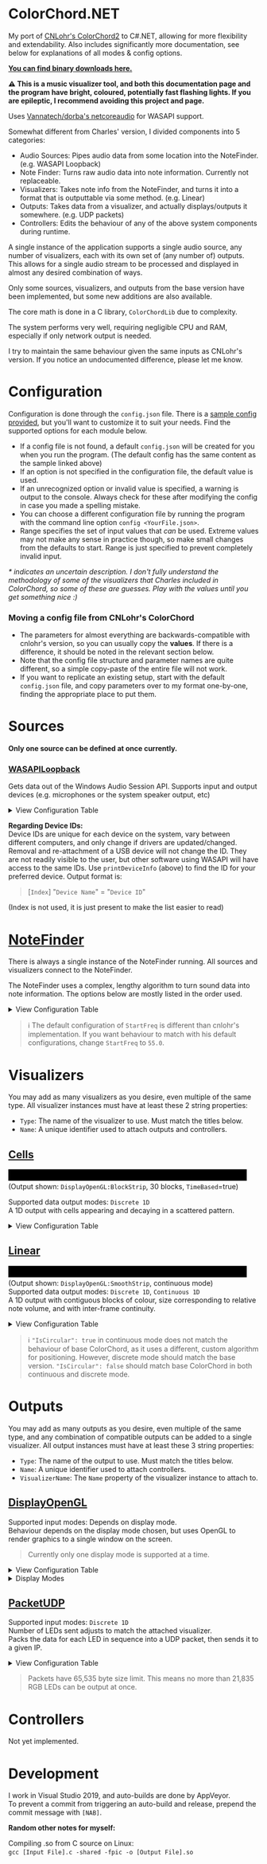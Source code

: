 # ColorChord.NET
My port of [CNLohr's ColorChord2](https://github.com/cnlohr/colorchord) to C#.NET, allowing for more flexibility and extendability. Also includes significantly more documentation, see below for explanations of all modes & config options.

**[You can find binary downloads here.](https://github.com/CaiB/ColorChord.NET/releases)**

**:warning: This is a music visualizer tool, and both this documentation page and the program have bright, coloured, potentially fast flashing lights. If you are epileptic, I recommend avoiding this project and page.**

Uses [Vannatech/dorba's netcoreaudio](https://github.com/dorba/netcoreaudio) for WASAPI support.

Somewhat different from Charles' version, I divided components into 5 categories:
- Audio Sources: Pipes audio data from some location into the NoteFinder. (e.g. WASAPI Loopback)
- Note Finder: Turns raw audio data into note information. Currently not replaceable.
- Visualizers: Takes note info from the NoteFinder, and turns it into a format that is outputtable via some method. (e.g. Linear)
- Outputs: Takes data from a visualizer, and actually displays/outputs it somewhere. (e.g. UDP packets)
- Controllers: Edits the behaviour of any of the above system components during runtime.

A single instance of the application supports a single audio source, any number of visualizers, each with its own set of (any number of) outputs. This allows for a single audio stream to be processed and displayed in almost any desired combination of ways.

Only some sources, visualizers, and outputs from the base version have been implemented, but some new additions are also available.

The core math is done in a C library, `ColorChordLib` due to complexity.

The system performs very well, requiring negligible CPU and RAM, especially if only network output is needed.

I try to maintain the same behaviour given the same inputs as CNLohr's version. If you notice an undocumented difference, please let me know.

# Configuration
Configuration is done through the `config.json` file. There is a [sample config provided](https://github.com/CaiB/ColorChord.NET/blob/master/ColorChord.NET/sample-config.json), but you'll want to customize it to suit your needs. Find the supported options for each module below.

- If a config file is not found, a default `config.json` will be created for you when you run the program. (The default config has the same content as the sample linked above)
- If an option is not specified in the configuration file, the default value is used.
- If an unrecognized option or invalid value is specified, a warning is output to the console. Always check for these after modifying the config in case you made a spelling mistake.
- You can choose a different configuration file by running the program with the command line option `config <YourFile.json>`.
- Range specifies the set of input values that _can_ be used. Extreme values may not make any sense in practice though, so make small changes from the defaults to start. Range is just specified to prevent completely invalid input.

_* indicates an uncertain description. I don't fully understand the methodology of some of the visualizers that Charles included in ColorChord, so some of these are guesses. Play with the values until you get something nice :)_

### Moving a config file from CNLohr's ColorChord
- The parameters for almost everything are backwards-compatible with cnlohr's version, so you can usually copy the **values**. If there is a difference, it should be noted in the relevant section below.
- Note that the config file structure and parameter names are quite different, so a simple copy-paste of the entire file will not work.
- If you want to replicate an existing setup, start with the default `config.json` file, and copy parameters over to my format one-by-one, finding the appropriate place to put them.

# Sources
**Only one source can be defined at once currently.**
### [WASAPILoopback](https://github.com/CaiB/ColorChord.NET/blob/master/ColorChord.NET/Sources/WASAPILoopback.cs)
Gets data out of the Windows Audio Session API. Supports input and output devices (e.g. microphones or the system speaker output, etc)
<details>
<summary>View Configuration Table</summary>

| Name | Type | Default | Range | Description |
|---|---|---|---|---|
| `device` | `string` | `"default"` | `"default"`, ~~`"defaultTracking"`~~, Device IDs | If `"default"`, then the default device at the time of startup will be used. If `"defaultTracking"`, the default device will be used, and will keep up with changes to the default, switching as the system does (not yet implemented). If a device ID is sepcified, that device is used, but if it is not found, then behaviour reverts to `"default"`. |
| `useInput` | `bool` | `false` | | Determines whether to choose the default capture device (e.g. microphone), or default render device (e.g. speakers) when choosing a device. Only useful if the default device is selected in `device` (above).
| `printDeviceInfo` | `bool` | `true` | | If `true`, outputs currently connected devices and their IDs at startup, to help you find a device. |
</details>

**Regarding Device IDs:**  
Device IDs are unique for each device on the system, vary between different computers, and only change if drivers are updated/changed. Removal and re-attachment of a USB device will not change the ID. They are not readily visible to the user, but other software using WASAPI will have access to the same IDs. Use `printDeviceInfo` (above) to find the ID for your preferred device. Output format is:
> [`Index`] "`Device Name`" = "`Device ID`"

(Index is not used, it is just present to make the list easier to read)

# [NoteFinder](https://github.com/CaiB/ColorChord.NET/blob/master/ColorChord.NET/NoteFinder/BaseNoteFinder.cs)
There is always a single instance of the NoteFinder running. All sources and visualizers connect to the NoteFinder.

The NoteFinder uses a complex, lengthy algorithm to turn sound data into note information. The options below are mostly listed in the order used.

<details>
<summary>View Configuration Table</summary>

| Name | cnlohr Name | Type | Default | Range | Description |
|---|---|---|---|---|---|
| `StartFreq` | `base_hz` | `float` | 65.4064 | 0.0-20000.0 | The minimum frequency analyzed. (in Hz) :information_source: See note below. |
| `DFTIIR` | `dft_iir` | `float` | 0.65 | 0.0~1.0 | Determines how much the previous frame's DFT data is used in the next frame. Smooths out rapid changes from frame-to-frame, but can cause delay if too strong. | 
| `DFTAmplify` | `amplify` | `float` | 2.0 | 0.0~10000.0 | Determines how much the raw DFT data is amplified before being used. |
| `DFTSlope` | `slope` | `float` | 0.1 | 0.0~10000.0 | The slope of the extra frequency-dependent amplification done to raw DFT data. Positive values increase sensitivity at higher frequencies. |
| `OctaveFilterIterations` | `filter_iter` | `int` | 2 | 0~10000 | How often to run the octave data filter. This smoothes out each bin with adjacent ones. | 
| `OctaveFilterStrength` | `filter_strength` | `float` | 0.5 | 0.0~1.0 | How strong the octave data filter is. Higher values mean each bin is more aggresively averaged with adjacent bins. Higher values mean less glitchy, but also less clear note peaks. |
| `NoteInfluenceDist` | `note_jumpability` | `float` | 1.8 | 0.0~100.0 | How close a note needs to be to a distribution peak in order to be merged. |
| `NoteAttachFreqIIR` | `note_attach_freq_iir` | `float` | 0.3 | 0.0~1.0 | How strongly the note merging filter affects the note frequency. Stronger filter means notes take longer to shift positions to move together. |
| `NoteAttachAmpIIR` | `note_attach_amp_iir` | `float` | 0.35 | 0.0~1.0 | How strongly the note merging filter affects the note amplitude. Stronger filter means notes take longer to merge fully in amplitude. |
| `NoteAttachAmpIIR2` | `note_attach_amp_iir2` | `float` | 0.25 | 0.0~1.0 | This filter is applied to notes between cycles in order to smooth their amplitudes over time. |
| `NoteCombineDistance` | `note_combine_distance` | `float` | 0.5 | 0.0~100.0 | How close two existing notes need to be in order to get combined into a single note. |
| `NoteOutputChop` | `note_out_chop` | `float` | 0.05 | 0.0~100.0 | Notes below this value get zeroed. Increase if low-amplitude notes are causing noise in output. |
</details>

> :information_source: The default configuration of `StartFreq` is different than cnlohr's implementation. If you want behaviour to match with his default configurations, change `StartFreq` to `55.0`.

# Visualizers

You may add as many visualizers as you desire, even multiple of the same type. All visualizer instances must have at least these 2 string properties:
* `Type`: The name of the visualizer to use. Must match the titles below.
* `Name`: A unique identifier used to attach outputs and controllers.
## [Cells](https://github.com/CaiB/ColorChord.NET/blob/master/ColorChord.NET/Visualizers/Cells.cs)
![Example](Docs/Images/Output-Display-Cells.gif)
(Output shown: `DisplayOpenGL:BlockStrip`, 30 blocks, `TimeBased`=true)  

Supported data output modes: `Discrete 1D`  
A 1D output with cells appearing and decaying in a scattered pattern.
<details>
<summary>View Configuration Table</summary>

| Name | cnlohr Name | Type | Default | Range | Description |
|---|---|---|---|---|---|
| `LEDCount` | `leds` | `int` | 50 | 1~100000 | The number of discrete data points to output. |
| `FrameRate` | | `int` | 60 | 0~1000 | The number of data frames to attempt to calculate per second. Determines how fast the data is outputted. |
| `LEDFloor` | `led_floor` | `float` | 0.1 | 0.0~1.0 | *The minimum intensity of an LED, before it is output as black instead. |
| `LightSiding` | `light_siding` | `float` | 1.9 | 0.0~100.0 | *Not sure. |
| `SaturationAmplifier` | `satamp` | `float` | 2.0 | 0.0~100.0 | *Multiplier for colour saturation before conversion to RGB and output. |
| `QtyAmp` | `qtyamp` | `float` | 20 | 0.0~100.0 | *Not sure. |
| `SteadyBright` | `seady_bright` or `steady_bright` | `bool` | false | | *Not sure. |
| `TimeBased` | `bool` | `timebased` | false | | *Whether lights get added from the left side creating a time-dependent decay pattern, or are added randomly. |
| `Snakey` | `snakey` | `bool` | false | | *Not sure. |
| `Enable` | | `bool` | true | | Whether to use this visualizer. |
</details>

## [Linear](https://github.com/CaiB/ColorChord.NET/blob/master/ColorChord.NET/Visualizers/Linear.cs)
![Example](Docs/Images/Output-Display-LinearSmooth.gif)
(Output shown: `DisplayOpenGL:SmoothStrip`, continuous mode)  
Supported data output modes: `Discrete 1D`, `Continuous 1D`  
A 1D output with contiguous blocks of colour, size corresponding to relative note volume, and with inter-frame continuity.
<details>
<summary>View Configuration Table</summary>

| Name | cnlohr Name | Type | Default | Range | Description |
|---|---|---|---|---|---|
| `LEDCount` | `leds` | `int` | 50 | 1~100000 | The number of discrete data points to output. Set this to a low value like 24 if only continuous output is used to save CPU time. |
| `LightSiding` | `light_siding` | `float` | 1.0 | 0.0~100.0 | Exponent used to convert raw note amplitudes to strength. |
| `LEDFloor` | `led_floor` | `float` | 0.1 | 0.0~1.0 | The minimum relative amplitude of a note required to consider it for output. |
| `FrameRate` | | `int` | 60 | 0~1000 | The number of data frames to attempt to calculate per second. Determines how fast the data is output. |
| `IsCircular` | `is_loop` | `bool` | false | | Whether to treat the output as a circle, allowing wrap-around, or as a line with defined ends. :information_source: See below note. |
| `SteadyBright` | `steady_bright` | `bool` | false | | Applies inter-frame smoothing to the LED brightnesses to prevent fast flickering. |
| `LEDLimit` | `led_limit` | `float` | 1.0 | 0.0~1.0 | The maximum LED brightness. Caps all LEDs at this value, but does not affect values below this threshold. |
| `SaturationAmplifier` | `satamp` | `float` | 1.6 | 0.0~100.0 | Multiplier for colour saturation before conversion to RGB and output. |
| `Enable` | | `bool` | true | | Whether to use this visualizer. |
</details>

> :information_source: `"IsCircular": true` in continuous mode does not match the behaviour of base ColorChord, as it uses a different, custom algorithm for positioning. However, discrete mode should match the base version. `"IsCircular": false` should match base ColorChord in both continuous and discrete mode.

# Outputs
You may add as many outputs as you desire, even multiple of the same type, and any combination of compatible outputs can be added to a single visualizer. All output instances must have at least these 3 string properties:
* `Type`: The name of the output to use. Must match the titles below.
* `Name`: A unique identifier used to attach controllers.
* `VisualizerName`: The `Name` property of the visualizer instance to attach to.

## [DisplayOpenGL](https://github.com/CaiB/ColorChord.NET/blob/master/ColorChord.NET/Outputs/DisplayOpenGL.cs)
Supported input modes: Depends on display mode.  
Behaviour depends on the display mode chosen, but uses OpenGL to render graphics to a single window on the screen.

> Currently only one display mode is supported at a time.

<details>
<summary>View Configuration Table</summary>

| Name | Type | Default | Range | Description |
|---|---|---|---|---|
| `WindowWidth` | `int` | 1280 | 10~4000 | The width of the window, in pixels. |
| `WindowHeight` | `int` | 720 | 10~4000 | The height of the window, in pixels. |
| `Mode` | `object array` | | | The mode(s) to use. See the subsection below.
</details>

<details>
<summary>Display Modes</summary>

Every display mode is required to have a `Type` configured, matching one of the headings below.

### [BlockStrip](https://github.com/CaiB/ColorChord.NET/blob/master/ColorChord.NET/Outputs/Display/BlockStrip.cs)
![Example](Docs/Images/Output-Display-LinearBlock.gif)
(Visualizer shown: `Linear`, 15 blocks)  
Supported input modes: `Discrete 1D`  
Number of blocks displayed adjusts to match the attached visualizer.  
> No additional configuration is available.

### [SmoothStrip](https://github.com/CaiB/ColorChord.NET/blob/master/ColorChord.NET/Outputs/Display/SmoothStrip.cs)
![Example](Docs/Images/Output-Display-LinearSmooth.gif)
(Visualizer shown: `Linear`)  
Supported input modes: `Continuous 1D`  
> No additional configuration is available.

### [SmoothCircle](https://github.com/CaiB/ColorChord.NET/blob/master/ColorChord.NET/Outputs/Display/SmoothCircle.cs) ("Infinity Circle")
Supported input modes: `Continuous 1D`
| Name | Type | Default | Range | Description |
|---|---|---|---|---|
| `IsInfinity` | `bool` | false | | `false` just renders the ring, `true` also renders a decaying persistence effect, appearing to go off to infinity. |

### [SmoothRadialFilled](https://github.com/CaiB/ColorChord.NET/blob/master/ColorChord.NET/Outputs/Display/SmoothRadialFilled.cs) ("Circle Beamer")
Supported input modes: Any/None
| Name | Type | Default | Range | Description |
|---|---|---|---|---|
| `BaseBrightness` | `float` | 0.0 | 0.0~1.0 | How bright colours should be if there is no note at that location. Values greater than 0.0 show a ghost of the colour wheel at all times.
| `PeakWidth` | `float` | 0.5 | 0.0~10.0 | How wide peaks should be. |
| `BrightAmp` | `float` | 1.0 | 0.0~100.0 | How much brightness should be amplified. If peak width is increased, you may want to increase this as well, and vice versa. |
</details>

## [PacketUDP](https://github.com/CaiB/ColorChord.NET/blob/master/ColorChord.NET/Outputs/PacketUDP.cs)
Supported input modes: `Discrete 1D`  
Number of LEDs sent adjusts to match the attached visualizer.  
Packs the data for each LED in sequence into a UDP packet, then sends it to a given IP.
<details>
<summary>View Configuration Table</summary>

| Name | cnlohr Name | Type | Default | Range | Description |
|---|---|---|---|---|---|
| `IP` | `address` | `string` | 127.0.0.1 | Valid IPs | The IP to send the packets to. |
| `Port` | `port` | `int` | 7777 | 0~65535 | The port to send the packets to. |
| `PaddingFront` | `skipfirst` | `int` | 0 | 0~1000 | Blank bytes to append to the front of the packet. |
| `PaddingBack` | | `int` | 0 | 0~1000 | Blank bytes to append to the back of the packet. |
| `Enable` | | `bool` | true | | Whether to use this output. |
</details>

> Packets have 65,535 byte size limit. This means no more than 21,835 RGB LEDs can be output at once.

# Controllers
Not yet implemented.

# Development
I work in Visual Studio 2019, and auto-builds are done by AppVeyor.  
To prevent a commit from triggering an auto-build and release, prepend the commit message with `[NAB]`.

**Random other notes for myself:**

Compiling .so from C source on Linux:  
`gcc [Input File].c -shared -fpic -o [Output File].so`
